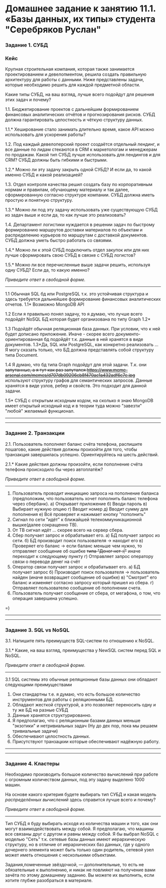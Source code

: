 # Домашнее задание к занятию 11.1. «Базы данных, их типы» студента "Серебряков Руслан"

### Задание 1. СУБД

### Кейс
Крупная строительная компания, которая также занимается проектированием и девелопментом, решила создать 
правильную архитектуру для работы с данными. Ниже представлены задачи, которые необходимо решить для
каждой предметной области. 

Какие типы СУБД, на ваш взгляд, лучше всего подойдут для решения этих задач и почему? 
 
1.1. Бюджетирование проектов с дальнейшим формированием финансовых аналитических отчётов и прогнозирования рисков.
СУБД должна гарантировать целостность и чёткую структуру данных.

1.1.* Хеширование стало занимать длительно время, какое API можно использовать для ускорения работы? 

1.2. Под каждый девелоперский проект создаётся отдельный лендинг, и все данные по лидам стекаются в CRM к 
маркетологам и менеджерам по продажам. Какой тип СУБД лучше использовать для лендингов и для CRM? 
СУБД должны быть гибкими и быстрыми.

1.2.* Можно ли эту задачу закрыть одной СУБД? И если да, то какой именно СУБД и какой реализацией?

1.3. Отдел контроля качества решил создать базу по корпоративным нормам и правилам, обучающему материалу 
и так далее, сформированную согласно структуре компании. СУБД должна иметь простую и понятную структуру.

1.3.* Можно ли под эту задачу использовать уже существующую СУБД из задач выше и если да, то как лучше это 
реализовать?

1.4. Департамент логистики нуждается в решении задач по быстрому формированию маршрутов доставки материалов 
по объектам и распределению курьеров по маршрутам с доставкой документов. СУБД должна уметь быстро работать
со связями.

1.4.* Можно ли к этой СУБД подключить отдел закупок или для них лучше сформировать свою СУБД в связке с СУБД 
логистов?

1.5.* Можно ли все перечисленные выше задачи решить, используя одну СУБД? Если да, то какую именно?

*Приведите ответ в свободной форме.*

---

1.1 Обычная SQL бд или PostgreSQL т.к. это устойчивая структура и здесь требуется дальнейшее формирование финансовых аналитических отчетов.
1.1* Возможно MongoDB API

1.2 Если я правильно понял задачу, то я думаю, что лучше всего подойдёт NoSQL БД которая будет организована по типу Graph
1.2*  

1.3 Подойдёт обычная реляционная база данных. При условии, что к ней будет дописано приложение. Иначе - скорее всего документо-ориентированная бд подойдёт т.к. данные в ней хранятся в виде документов. 
1.3*Да, SQL или PostgreSQL, как конкретно реализовать ... Я могу сказать только, что БД должна представлять собой структуру типа Document.

1.4 Я думаю, что бд типа Graph подойдут для этой задачи. Т.к. они ~~запутанные, а я тут как раз запутался https://www.meme-arsenal.com/memes/d707db09206cb8f470ac1a432adf6c7e.jpg~~ используют структуру графов для семантических запросов.
Данные хранятся в виде узлов, ребер и свойств. Это подходит для данной задачи.

1.5* СУБД с открытым исходным кодом, на сколько я знаю MongoDB имеет открытый исходный код и в теории туда можно "завезти" "любой" желаемый функционал.


---
---


### Задание 2. Транзакции

2.1. Пользователь пополняет баланс счёта телефона, распишите пошагово, какие действия должны произойти для того, чтобы 
транзакция завершилась успешно. Ориентируйтесь на шесть действий.

2.1.* Какие действия должны произойти, если пополнение счёта телефона происходило бы через автоплатёж?

*Приведите ответ в свободной форме.*

---

1. Пользователь проводит инициацию запроса на пополнение баланса (предположим, что пользователь хочет пополнить баланс телефона через сбербанк).
  а) Открывает приложение
  б) Вводи пароль
  в) Выбирает нужную опцию
  г) Вводит номер
  д) Вводит сумму для пополнения
  е) Всё проверяет и нажимает кнопку "пополнить"
2. Сигнал по сети "идёт" к ближайшей телекоммуникационной вышке(далее сокращенно ТВ).
3. От ТВ сигнал идёт ... скорее всего на сервер сбера.
4. Сбер получает запрос и обрабатывает его.
  а) БД получает запрос из сети.
  б) БД производит поиск пользователя -> находит его
  в) Проверяет его баланс -> если баланс меньше чем нужно, то отправляет сообщение об ошибке ~~типа "Денег нет :("~~ иначе переходит к следующему пункту 
  г) Отправляет запрос оператору связи о переводе денег на счёт
5. Оператор связи получает запрос и обрабатывает его.
  а) БД получает запрос
  б) Производит поиск пользователя -> пользователь найден (иначе возвращает сообщение об ошибке)
  в) "Смотрит" его баланс и изменяет согласно запросу который пришел из сбера.
  г) Отправляет пользователю сообщение об пополнении счета.
6. Пользователь получает сообщение от сбера, от мегафона, о том, что операция завершена успешно. 

=) 

---
---

### Задание 3. SQL vs NoSQL

3.1. Напишите пять преимуществ SQL-систем по отношению к NoSQL. 

3.1.* Какие, на ваш взгляд, преимущества у NewSQL систем перед SQL и NoSQL.

*Приведите ответ в свободной форме.*

---

3.1 SQL системы это обычные реляционные базы данных они обладают следующими преимуществами
1) Они стандартны т.е. я думаю, что есть большое количество инструментов для работы с реляционными БД.
2) Обладают жесткой структурой, а это позволяет переносить одну и ту же БД на разные СУБД
3) Данные хранятся структурированно.
4) Я предполагаю, что с реляционным базами данных меньше "экзотики" и нетривиальных задач (Ну до дех пор, пока мы решаем тривиальные задачи)
5) Обеспечивают целостность данных.
6) Присутствуют транзацкии которые обеспечивают надёжную работу.

---
---

### Задание 4. Кластеры

Необходимо производить большое количество вычислений при работе с огромным количеством данных, под эту задачу 
выделено 1000 машин. 

На основе какого критерия будете выбирать тип СУБД и какая модель *распределённых вычислений* 
здесь справится лучше всего и почему?

*Приведите ответ в свободной форме.*

---

Тип СУБД я буду выбирать исходя из количества машин и того, как они могут взаимодействовать между собой. Я предполагаю, что машины все связаны друг с другом и равны между собой.
Я бы выбрал NoSQL с моделью "Сеть" т.к. сетевые базы данных имеют иерархическую структуру, но в отличие от иерархических баз данных, где у одного дочернего элемента может быть только один родитель, сетевой узел может иметь отношения с несколькими объектами.















Задания,помеченные звёздочкой, — дополнительные, то есть не обязательные к выполнению, и никак не повлияют на получение вами зачёта по этому домашнему заданию. Вы можете их выполнить, если хотите глубже разобраться в материале.
